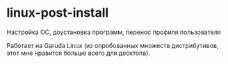 # linux-post-install

Настройка ОС, доустановка программ, перенос профиля пользователя

Работает на Garuda Linux (из опробованных множеств дистрибутивов, этот мне нравится больше всего для десктопа).
